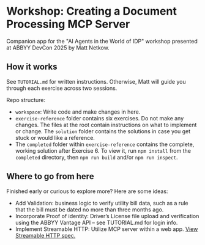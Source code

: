 # Workshop: Creating a Document Processing MCP Server

Companion app for the "AI Agents in the World of IDP" workshop presented at ABBYY DevCon 2025 by Matt Netkow.

## How it works

See `TUTORIAL.md` for written instructions. Otherwise, Matt will guide you through each exercise across two sessions.

Repo structure:
- `workspace`: Write code and make changes in here.
- `exercise-reference` folder contains six exercises. Do not make any changes. The files at the root contain instructions on what to implement or change. The `solution` folder contains the solutions in case you get stuck or would like a reference.
- The `completed` folder within `exercise-reference` contains the complete, working solution after Exercise 6. To view it, run `npm install` from the `completed` directory, then `npm run build` and/or `npm run inspect`.

## Where to go from here
Finished early or curious to explore more? Here are some ideas:

- Add Validation: business logic to verify utility bill data, such as a rule that the bill must be dated no more than three months ago.
- Incorporate Proof of identity: Driver’s License file upload and verification using the ABBYY Vantage API – see TUTORIAL.md for login info.
- Implement Streamable HTTP: Utilize MCP server within a web app. [View Streamable HTTP spec.](https://modelcontextprotocol.io/specification/2025-06-18/basic/transports#streamable-http)


